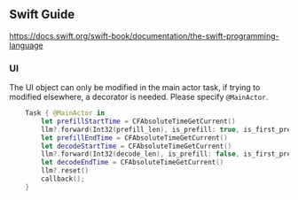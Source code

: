 ## Swift Guide
https://docs.swift.org/swift-book/documentation/the-swift-programming-language

### UI
The UI object can only be modified in the main actor task, if trying to modified elsewhere, a decorator is needed. Please specify `@MainActor`.
```swift
    Task { @MainActor in
        let prefillStartTime = CFAbsoluteTimeGetCurrent()
        llm?.forward(Int32(prefill_len), is_prefill: true, is_first_prefill: true)
        let prefillEndTime = CFAbsoluteTimeGetCurrent()
        let decodeStartTime = CFAbsoluteTimeGetCurrent()
        llm?.forward(Int32(decode_len), is_prefill: false, is_first_prefill: false)
        let decodeEndTime = CFAbsoluteTimeGetCurrent()
        llm?.reset()
        callback();
    }
```